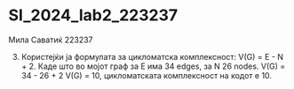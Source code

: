 # SI_2024_lab2_223237
Мила Саватиќ 223237

3. Користејќи ја формулата за цикломатска комплексност: V(G) = E - N + 2.
Каде што во мојот граф за E има 34 edges, за N 26 nodes. V(G) = 34 - 26 + 2
V(G) = 10, цикломатската комплексност на кодот е 10.
